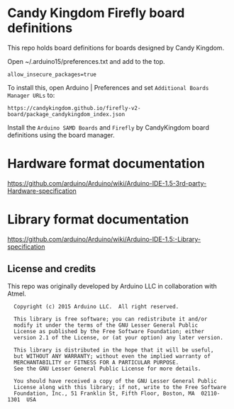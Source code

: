 # Candy Kingdom Firefly board definitions

This repo holds board definitions for boards designed by Candy Kingdom.

Open ~/.arduino15/preferences.txt and add to the top.

```
allow_insecure_packages=true
```

To install this, open Arduino | Preferences and set `Additional Boards Manager
URLs` to:

```
https://candykingdom.github.io/firefly-v2-board/package_candykingdom_index.json
```

Install the `Arduino SAMD Boards` and `Firefly` by CandyKingdom board definitions
using the board manager.

# Hardware format documentation

https://github.com/arduino/Arduino/wiki/Arduino-IDE-1.5-3rd-party-Hardware-specification

# Library format documentation

https://github.com/arduino/Arduino/wiki/Arduino-IDE-1.5:-Library-specification

## License and credits

This repo was originally developed by Arduino LLC in collaboration with Atmel.

```
  Copyright (c) 2015 Arduino LLC.  All right reserved.

  This library is free software; you can redistribute it and/or
  modify it under the terms of the GNU Lesser General Public
  License as published by the Free Software Foundation; either
  version 2.1 of the License, or (at your option) any later version.

  This library is distributed in the hope that it will be useful,
  but WITHOUT ANY WARRANTY; without even the implied warranty of
  MERCHANTABILITY or FITNESS FOR A PARTICULAR PURPOSE.
  See the GNU Lesser General Public License for more details.

  You should have received a copy of the GNU Lesser General Public
  License along with this library; if not, write to the Free Software
  Foundation, Inc., 51 Franklin St, Fifth Floor, Boston, MA  02110-1301  USA
```
